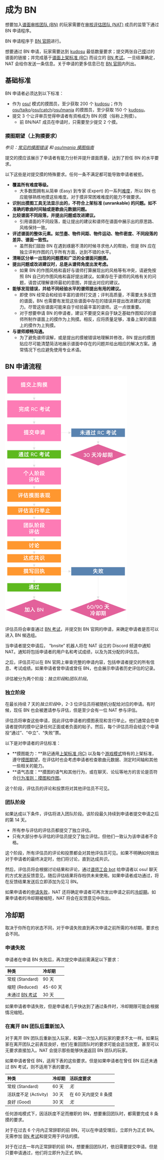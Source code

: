 # 成为 BN

想要加入[谱面审核团队 (BN)](/wiki/People/Beatmap_Nominators) 的玩家需要在[审核评估团队 (NAT)](/wiki/People/Nomination_Assessment_Team) 成员的监管下通过 BN 申请程序。

BN 申请程序于 [BN 官网](http://bn.mappersguild.com/bnapps)进行。

想要通过 BN 申请，玩家需要达到 [kudosu](/wiki/Modding/Kudosu) 最低数量要求；提交两张自己[摸](/wiki/Modding)过的谱面的链接；并完成基于[谱面上架标准 (RC)](/wiki/Ranking_Criteria) 而设立的 [BN 考试](/wiki/People/Beatmap_Nominators/Beatmap_Nominator_Test)。一旦结果确定，NAT 会给你发送一条信息。关于申请的更多信息已在 [BN 官网](https://bn.mappersguild.com/bnapps)内列出。

## 基础标准

BN 申请者必须达到以下标准：

- 作为 [osu!](/wiki/Game_mode/osu!) 模式的摸图员，至少获取 200 个 [kudosu](/wiki/Modding/Kudosu)；作为 [osu!taiko](/wiki/Game_mode/osu!taiko)/[osu!catch](/wiki/Game_mode/osu!catch)/[osu!mania](/wiki/Game_mode/osu!mania) 的摸图员，至少获取 150 个 [kudosu](/wiki/Modding/Kudosu)。
- 提交 3 个让评审员觉得申请者有资格成为 BN 的摸（俗称上狗摸）。
  - 前 BN/NAT 成员在申请时，只需要至少提交 2 个摸。

### 摸图期望（上狗摸要求）

*参见：[常见的摸图错误](/wiki/Guides/Common_modding_mistakes) 和 [osu!mania 摸图指南](/wiki/Guides/osu!mania_modding_guide)*

提交的摸应该展示了申请者有能力分析并提升谱面质量，达到了担任 BN 的水平要求。

以下这些是对提交摸的特殊要求。任何一条不满足都可能导致申请者被拒。

- **覆盖所有难度等级。**
  - 大多数图拥有从简单 (Easy) 到专家 (Expert) 的一系列[难度](/wiki/Beatmap/Difficulty)，所以 BN 也应能够熟练地摸这些难度。对于摸非常困难难度的能力不做要求。
- **识别出摸图工具无法显示出的，不符合上架标准 (unrankable) 的问题。如不准确的歌曲时间轴或是歌曲元数据问题。**
- **比较谱面不同段落，并提出问题或改进建议。**
  - 引用谱面的不同段落，能让提出的建议和谱师在谱面中展示出的原思路、风格保持一致。
- **评述谱面的整体元素。如[节奏](/wiki/Music_theory/Rhythm)、物件间距、物件运动、物件密度、不同段落的差异、谱面一致性。**
  - 虽然我们鼓励 BN 在遇到琢磨不清的时候寻求他人的帮助，但是 BN 应在独立评判作图的几乎所有方面，达到不错的水平。
- **清晰区分单一出现的问题摸和广泛的全谱面问题摸。**
- **提出问题或改进建议时，总是从谱师角度出发考虑。**
  - 如果 BN 的作图风格和喜好与谱师打算展现出的风格等有冲突，请避免按照 BN 自己的作图风格和喜好提出建议。如果存在于谱师的风格有关的问题，请尝试理解谱师最初的意图，并提出对应的建议。
- **能够发现错误，并给不同经验水平的谱师提出有用的建议。**
  - 即使 BN 经常会和经验丰富的谱师打交道；评判高质量，不需要太多反馈的谱面，BN 也需要有发现这些谱面中存在的错误并提出改进建议的能力。尽管这些谱面可能来自于经验最丰富的谱师。这一点很重要。
  - 对于想要申请 BN 的申请者，建议不要提交来自于缺乏基础作图知识的谱师所制作谱面上的摸作为上狗摸。相反，应将质量足够，准备上架的谱面上的摸作为上狗摸。
- **与谱师顺畅沟通。**
  - 为了避免谱师误解，或是提出的摸被错误地理解并修改，BN 提出的摸图贴应尽可能清楚简洁地展示谱面中存在的问题并给出相应的解决方案。通常情况下也应避免使用专业术语。

## BN 申请流程

![申请流程图](img/ApplicationFlowchart-ZH.png "BN 申请流程图")

评估员将会审查通过 [BN 考试](/wiki/People/Beatmap_Nominators/Beatmap_Nominator_Test)，并提交到 BN 官网的申请，来确定申请者是否可以进入 BN 候选组。

当申请者提交申请后， “bnsite” 机器人将在 NAT 设立的 Discord 频道中通知 NAT。通知将包括申请者的用户名和考试成绩，以及为其分配的评估员。

之后，评估员可以在 BN 官网上审查完整的申请内容，包括申请者提交的所有信息、考试成绩。如果申请者曾申请或曾任 BN，也会展示申请者历史评估的记录。

评估被分为两个阶段：*独立阶段*和*团队阶段*。

### 独立阶段

在最长持续 7 天的*独立阶段*中，2-3 位评估员将被随机分配给对应的申请。有时候，现任 BN 也会被邀请参与评估，但是至少会有一位 NAT 参与评估。

评估员将审查这些申请，因此评估申请者的摸图表现和言行举止。他们通常会在申请者提供的摸中记录任何正面或者负面的帖子。然后，每个评估员将会给这个申请投“通过”、“中立”、“失败”票。

以下是对申请者的评估标准：

- **摸图能力：**熟记通用[上架标准 (RC)](/wiki/Ranking_Criteria) 以及每个[游戏模式](/wiki/Game_mode)特有的上架标准，遵守[摸图期望](#摸图期望（上狗摸要求）)，在评估时也会考虑申请者检查歌曲元数据、测定时间轴和其他一些相关的能力。
- **语气态度：**摸图的语气和其他行为，或在聊天、论坛等地方的言论是否符合[行为准则：摸图和作图](/wiki/Rules/Code_of_Conduct_for_Modding_and_Mapping)。

这个阶段，评估员的评论和投票将对其他评估员不可见。

### 团队阶段

如果达成以下条件，评估将进入团队阶段。该阶段最久持续到申请者提交申请之后的第 14 天。

- 所有参与评估的评估员都提交了独立评估。
- 只有大部分参与评估的评估员提交了独立评估，但他们一致认为该申请者不合格。

这个阶段，所有评估员的评论和投票都会对其他评估员可见。如果不明确如何做出对于申请者的最终决定时，他们将讨论，直到达成共识。

然后，评估员将会根据讨论结果和评论，通过[谱师工会 bot](https://osu.ppy.sh/users/23648635) 给申请者以 osu! 聊天的方式发送反馈意见。随后评估结果将存档供未来使用。如果申请者成功通过，将在反馈结果发送后立即添加为见习 BN。

如果申请者的[申请失败](/wiki/People/Beatmap_Nominators/Becoming_a_Beatmap_Nominator#申请失败)，NAT 还将确定申请者可再次发出申请之前的[冷却期](#申请失败)。如果申请者的冷却期被缩短，NAT 将会在反馈意见中指出。

## 冷却期

取决于你所在的状态不同，对于申请失败直到再次申请之前所需的冷却期，要求也会不同。

### 申请失败

申请者在申请 BN 失败后，再次提交申请前需满足以下要求：

| 种类 | 冷却期 |
| :-- | :-- |
| 常规 (Standard) | 90 天 |
| 缩短 (Reduced) | 45-60 天 |
| 未通过 [BN 考试](/wiki/People/Beatmap_Nominators/Beatmap_Nominator_Test) | 30 天 |

如果申请者申请失败，但是申请者几乎快达到了通过条件时，冷却期限可能会根据情况缩短。

### 在离开 BN 团队后重新加入

对于离开 BN 团队后重新加入玩家，和第一次加入的玩家的要求不太一样。如果玩家在离开团队之前表现良好，他们在重回团队时的要求可能会适当放宽，甚至可以无要求直接加入。NAT 会提示那些能够快速返回 BN 团队的玩家。

如果申请者曾任 BN，适用下表的这些要求。但是如果申请者在曾任 BN 后还未通过 BN 考试，则不适用下表的要求。

| 种类 | 冷却期 | 活跃度要求 |
| :-- | :-- | :-- |
| 常规 (Standard) | 60 天 | *无* |
| 活跃度不足 (Activity) | 30 天 | 在 60 天内提交 8 条摸 |
| 良好 (Good) | 30 天 | *无* |

任何游戏模式下，因活跃度不足而撤职的 BN，想要重回团队时，都需要完成 8 条摸的要求。

对于在过去 6 个月内正常辞职的前 BN，可以在申请受理后，立即升为正式 BN。无需参加 [BN 考试](/wiki/People/Beatmap_Nominators/Beatmap_Nominator_Test)和提交用于评估的摸。

对于在过去一年内正常辞职的前 BN，想要重回团队时，依旧需要提交申请。但是只要申请通过，他们将立即升为正式 BN。
